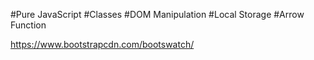 #Pure JavaScript
#Classes
#DOM Manipulation
#Local Storage
#Arrow Function


<!-- UI - bootswatch -->
https://www.bootstrapcdn.com/bootswatch/
<link rel="stylesheet" href="https://stackpath.bootstrapcdn.com/bootswatch/4.3.1/yeti/bootstrap.min.css"/>

<!-- Font Awesome -->
<link rel="stylesheet" href="https://use.fontawesome.com/releases/v5.9.0/css/all.css"/>